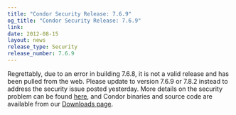 ```yaml
---
title: "Condor Security Release: 7.6.9"
og_title: "Condor Security Release: 7.6.9"
link: 
date: 2012-08-15
layout: news
release_type: Security
release_number: 7.6.9
---
```


Regrettably, due to an error in building 7.6.8, it is not a valid release and has been pulled from the web.  Please update to version 7.6.9 or 7.8.2 instead to address the security issue posted yesterday.  More details on the security problem can be found <a href="security/vulnerabilities/CONDOR-2012-0002.html">here</a>, and Condor binaries and source code are available from our <a href="downloads/">Downloads page</a>. 

